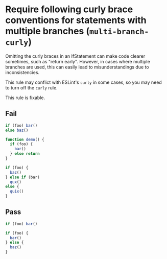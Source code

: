 # Require following curly brace conventions for statements with multiple branches (`multi-branch-curly`)

Omitting the curly braces in an IfStatement can make code clearer sometimes, such as "return early". However, in cases where multiple branches are used, this can easily lead to misunderstandings due to inconsistencies.

This rule may conflict with ESLint's `curly` in some cases, so you may need to turn off the `curly` rule.

This rule is fixable.

## Fail

```js
if (foo) bar()
else baz()
```

```js
function demo() {
  if (foo) {
    bar()
  } else return
}
```

```js
if (foo) {
  baz()
} else if (bar)
  qux()
else {
  quix()
}
```

## Pass

```js
if (foo) bar()
```

```js
if (foo) {
  bar()
} else {
  baz()
}
```
